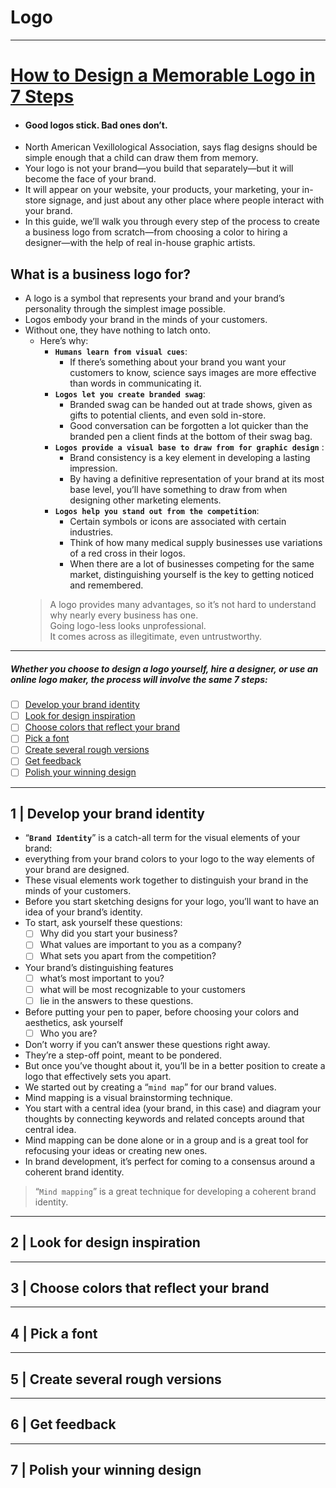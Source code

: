 # Logo

---

# [How to Design a Memorable Logo in 7 Steps](https://www.shopify.in/blog/how-to-design-logo)
- #### Good logos stick. Bad ones don’t.
- North American Vexillological Association, says flag designs should be simple enough that a child can draw them from memory. 
- Your logo is not your brand—you build that separately—but it will become the face of your brand.
- It will appear on your website, your products, your marketing, your in-store signage, and just about any other place where people interact with your brand. 
- In this guide, we’ll walk you through every step of the process to create a business logo from scratch—from choosing a color to hiring a designer—with the help of real in-house graphic artists. 

## What is a business logo for?
- A logo is a symbol that represents your brand and your brand’s personality through the simplest image possible. 
- Logos embody your brand in the minds of your customers. 
- Without one, they have nothing to latch onto. 
  - Here’s why: 
    - **`Humans learn from visual cues`**: 
      - If there’s something about your brand you want your customers to know, science says images are more effective than words in communicating it.
    - **`Logos let you create branded swag`**: 
      - Branded swag can be handed out at trade shows, given as gifts to potential clients, and even sold in-store.
      - Good conversation can be forgotten a lot quicker than the branded pen a client finds at the bottom of their swag bag.
    - **`Logos provide a visual base to draw from for graphic design`** : 
      - Brand consistency is a key element in developing a lasting impression. 
      - By having a definitive representation of your brand at its most base level, you’ll have something to draw from when designing other marketing elements.
    - **`Logos help you stand out from the competition`**: 
      - Certain symbols or icons are associated with certain industries. 
      - Think of how many medical supply businesses use variations of a red cross in their logos. 
      - When there are a lot of businesses competing for the same market, distinguishing yourself is the key to getting noticed and remembered. 
  > A logo provides many advantages, so it’s not hard to understand why nearly every business has one.  
  > Going logo-less looks unprofessional.  
  > It comes across as illegitimate, even untrustworthy.

---

##### Whether you choose to design a logo yourself, hire a designer, or use an online logo maker, the process will involve the same 7 steps:
- [ ] [Develop your brand identity](#develop-your-brand-identity)
- [ ] [Look for design inspiration](#)
- [ ] [Choose colors that reflect your brand](#)
- [ ] [Pick a font](#)
- [ ] [Create several rough versions](#)
- [ ] [Get feedback](#)
- [ ] [Polish your winning design](#)

---

## 1 | Develop your brand identity
- “**`Brand Identity`**” is a catch-all term for the visual elements of your brand: 
- everything from your brand colors to your logo to the way elements of your brand are designed. 
- These visual elements work together to distinguish your brand in the minds of your customers. 
- Before you start sketching designs for your logo, you’ll want to have an idea of your brand’s identity. 
- To start, ask yourself these questions: 
  - [ ] Why did you start your business?
  - [ ] What values are important to you as a company?
  - [ ] What sets you apart from the competition?
- Your brand’s distinguishing features
  - [ ] what’s most important to you? 
  - [ ] what will be most recognizable to your customers
  - [ ] lie in the answers to these questions. 
- Before putting your pen to paper, before choosing your colors and aesthetics, ask yourself 
  - [ ] Who you are? 
- Don’t worry if you can’t answer these questions right away. 
- They’re a step-off point, meant to be pondered. 
- But once you’ve thought about it, you’ll be in a better position to create a logo that effectively sets you apart. 
- We started out by creating a “`mind map`” for our brand values. 
- Mind mapping is a visual brainstorming technique.
- You start with a central idea (your brand, in this case) and diagram your thoughts by connecting keywords and related concepts around that central idea. 
- Mind mapping can be done alone or in a group and is a great tool for refocusing your ideas or creating new ones. 
- In brand development, it’s perfect for coming to a consensus around a coherent brand identity.
> “`Mind mapping`” is a great technique for developing a coherent brand identity.







---

## 2 | Look for design inspiration

---

## 3 | Choose colors that reflect your brand

---

## 4 | Pick a font

---

## 5 | Create several rough versions

---

## 6 | Get feedback

---

## 7 | Polish your winning design

